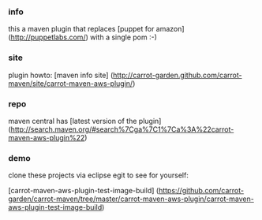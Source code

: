 ### info

this a maven plugin that replaces
[puppet for amazon]
(http://puppetlabs.com/)
with a single pom :-) 

### site

plugin howto:
[maven info site]
(http://carrot-garden.github.com/carrot-maven/site/carrot-maven-aws-plugin/)

### repo

maven central has
[latest version of the plugin]
(http://search.maven.org/#search%7Cga%7C1%7Ca%3A%22carrot-maven-aws-plugin%22)

### demo

clone these projects via eclipse egit to see for yourself:

[carrot-maven-aws-plugin-test-image-build]
(https://github.com/carrot-garden/carrot-maven/tree/master/carrot-maven-aws-plugin/carrot-maven-aws-plugin-test-image-build)
